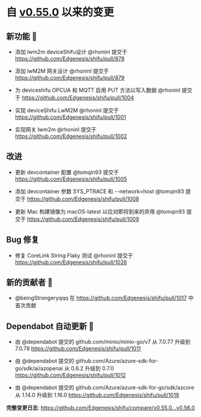 

# 自 [v0.55.0](https://github.com/Edgenesis/shifu/releases/tag/v0.55.0) 以来的变更

## 新功能 🎉

* 添加 lwm2m deviceShifu设计 @rhoninl 提交于 https://github.com/Edgenesis/shifu/pull/878

* 添加 lwM2M 网关设计 @rhoninl 提交于 https://github.com/Edgenesis/shifu/pull/879

* 为 deviceshifu OPCUA 和 MQTT 启用 PUT 方法以写入数据 @rhoninl 提交于 https://github.com/Edgenesis/shifu/pull/1004

* 实现 deviceShifu LwM2M @rhoninl 提交于 https://github.com/Edgenesis/shifu/pull/1001

* 实现网关 lwm2m @rhoninl 提交于 https://github.com/Edgenesis/shifu/pull/1002

## 改进

* 更新 devcontainer 配置 @tomqin93 提交于 https://github.com/Edgenesis/shifu/pull/1005

* 添加 devcontainer 参数 SYS_PTRACE 和 --network=host @tomqin93 提交于 https://github.com/Edgenesis/shifu/pull/1008

* 更新 Mac 构建镜像为 macOS-latest 以应对即将到来的弃用 @tomqin93 提交于 https://github.com/Edgenesis/shifu/pull/1009

## Bug 修复

* 修复 CoreLink String Flaky 测试 @rhoninl 提交于 https://github.com/Edgenesis/shifu/pull/1026

## 新的贡献者 🌟

* @beingStrongeryqqq 在 https://github.com/Edgenesis/shifu/pull/1017 中首次贡献

## Dependabot 自动更新 🤖

* 由 @dependabot 提交的 github.com/minio/minio-go/v7 从 7.0.77 升级到 7.0.78 https://github.com/Edgenesis/shifu/pull/1011

* 由 @dependabot 提交的 github.com/Azure/azure-sdk-for-go/sdk/ai/azopenai 从 0.6.2 升级到 0.7.0 https://github.com/Edgenesis/shifu/pull/1012

* 由 @dependabot 提交的 github.com/Azure/azure-sdk-for-go/sdk/azcore 从 1.14.0 升级到 1.16.0 https://github.com/Edgenesis/shifu/pull/1019

**完整变更日志**: https://github.com/Edgenesis/shifu/compare/v0.55.0...v0.56.0


